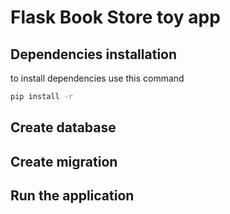 # Flask Book Store toy app

## Dependencies installation

to install dependencies use this command

```sh
pip install -r
```

## Create database

## Create migration

## Run the application

